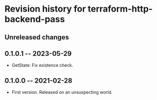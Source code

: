# Revision history for terraform-http-backend-pass

## Unreleased changes

## 0.1.0.1 -- 2023-05-29

* GetState: Fix existence check.

## 0.1.0.0 -- 2021-02-28

* First version. Released on an unsuspecting world.
